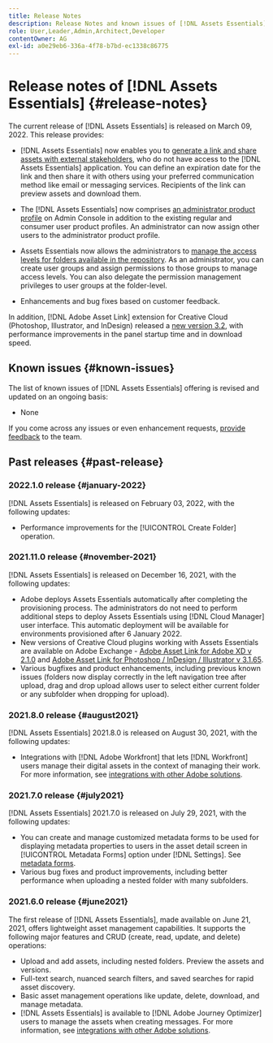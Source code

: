 ```yaml
---
title: Release Notes
description: Release Notes and known issues of [!DNL Assets Essentials]
role: User,Leader,Admin,Architect,Developer
contentOwner: AG
exl-id: a0e29eb6-336a-4f78-b7bd-ec1338c86775
---
```

# Release notes of [!DNL Assets Essentials] {#release-notes}

The current release of [!DNL Assets Essentials] is released on March 09, 2022. This release provides:

* [!DNL Assets Essentials] now enables you to [generate a link and share assets with external stakeholders](share-links-for-assets.md), who do not have access to the [!DNL Assets Essentials] application. You can define an expiration date for the link and then share it with others using your preferred communication method like email or messaging services. Recipients of the link can preview assets and download them.

* The [!DNL Assets Essentials] now comprises [an administrator product profile](deploy-administer.md#add-users-to-essentials) on Admin Console in addition to the existing regular and consumer user product profiles. An administrator can now assign other users to the administrator product profile.

* Assets Essentials now allows the administrators to [manage the access levels for folders available in the repository](manage-permissions.md). As an administrator, you can create user groups and assign permissions to those groups to manage access levels. You can also delegate the permission management privileges to user groups at the folder-level.

* Enhancements and bug fixes based on customer feedback.

In addition, [!DNL Adobe Asset Link] extension for Creative Cloud (Photoshop, Illustrator, and InDesign) released a [new version 3.2](https://exchange.adobe.com/creativecloud.details.106875.adobe-asset-link-cep.html), with performance improvements in the panel startup time and in download speed.


## Known issues {#known-issues}

The list of known issues of [!DNL Assets Essentials] offering is revised and updated on an ongoing basis:

* None

If you come across any issues or even enhancement requests, [provide feedback](#provide-feedback) to the team.

## Past releases {#past-release}

### 2022.1.0 release {#january-2022}

[!DNL Assets Essentials] is released on February 03, 2022, with the following updates:

* Performance improvements for the [!UICONTROL Create Folder] operation. <!-- CQ-4338818 -->

### 2021.11.0 release {#november-2021}

[!DNL Assets Essentials] is released on December 16, 2021, with the following updates:

* Adobe deploys Assets Essentials automatically after completing the provisioning process. The administrators do not need to perform additional steps to deploy Assets Essentials using [!DNL Cloud Manager] user interface. This automatic deployment will be available for environments provisioned after 6 January 2022.
* New versions of Creative Cloud plugins working with Assets Essentials are available on Adobe Exchange - [Adobe Asset Link for Adobe XD v 2.1.0](https://exchange.adobe.com/creativecloud/plugindetails.html/app/cc/61d229b9) and [Adobe Asset Link for Photoshop / InDesign / Illustrator v 3.1.65](https://exchange.adobe.com/creativecloud.details.106875.adobe-asset-link-cep.html).
* Various bugfixes and product enhancements, including previous known issues (folders now display correctly in the left navigation tree after upload<!-- CQ-4337638 -->, drag and drop upload allows user to select either current folder or any subfolder when dropping for upload<!-- CQ-4327753 -->).

### 2021.8.0 release {#august2021}

[!DNL Assets Essentials] 2021.8.0 is released on August 30, 2021, with the following updates:

* Integrations with [!DNL Adobe Workfront] that lets [!DNL Workfront] users manage their digital assets in the context of managing their work. For more information, see [integrations with other Adobe solutions](/help/integration.md).

### 2021.7.0 release {#july2021}

[!DNL Assets Essentials] 2021.7.0 is released on July 29, 2021, with the following updates:

* You can create and manage customized metadata forms to be used for displaying metadata properties to users in the asset detail screen in [!UICONTROL Metadata Forms] option under [!DNL Settings]. See [metadata forms](metadata.md#metadata-forms).
* Various bug fixes and product improvements, including better performance when uploading a nested folder with many subfolders.

### 2021.6.0 release {#june2021}

The first release of [!DNL Assets Essentials], made available on June 21, 2021, offers lightweight asset management capabilities. It supports the following major features and CRUD (create, read, update, and delete) operations:

* Upload and add assets, including nested folders. Preview the assets and versions.
* Full-text search, nuanced search filters, and saved searches for rapid asset discovery.
* Basic asset management operations like update, delete, download, and manage metadata.
* [!DNL Assets Essentials] is available to [!DNL Adobe Journey Optimizer] users to manage the assets when creating messages. For more information, see [integrations with other Adobe solutions](/help/integration.md).
